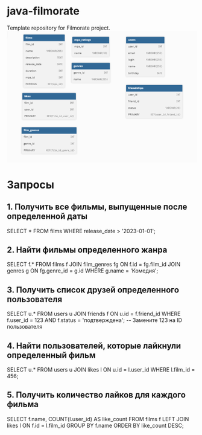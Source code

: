 # java-filmorate
Template repository for Filmorate project.
![Диаграмма](images/image_skrin.png)

# Запросы 
## 1. Получить все фильмы, выпущенные после определенной даты

SELECT *
FROM films
WHERE release_date > '2023-01-01'; 


## 2. Найти фильмы определенного жанра


SELECT f.*
FROM films f
JOIN film_genres fg ON f.id = fg.film_id
JOIN genres g ON fg.genre_id = g.id
WHERE g.name = 'Комедия'; 


## 3. Получить список друзей определенного пользователя


SELECT u.*
FROM users u
JOIN friends f ON u.id = f.friend_id
WHERE f.user_id = 123 AND f.status = 'подтверждена'; -- Замените 123 на ID пользователя


## 4. Найти пользователей, которые лайкнули определенный фильм


SELECT u.*
FROM users u
JOIN likes l ON u.id = l.user_id
WHERE l.film_id = 456; 


## 5. Получить количество лайков для каждого фильма


SELECT f.name, COUNT(l.user_id) AS like_count
FROM films f
LEFT JOIN likes l ON f.id = l.film_id
GROUP BY f.name
ORDER BY like_count DESC;